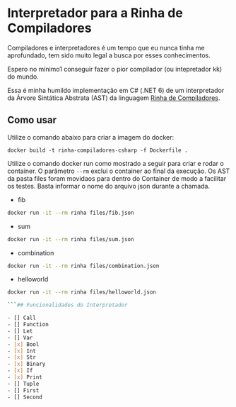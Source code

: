 # Interpretador para a Rinha de Compiladores

Compiladores e interpretadores é um tempo que eu nunca tinha me aprofundado, tem sido muito legal a busca por esses conhecimentos.

Espero no mínimo1 conseguir fazer o pior compilador (ou intepretador kk) do mundo.

Essa é minha humildo implementação em C# (.NET 6) de um interpretador da Árvore Sintática Abstrata (AST) da linguagem [Rinha de Compiladores](https://github.com/aripiprazole/rinha-de-compiler/).


## Como usar

Utilize o comando abaixo para criar a imagem do docker:

```docker build -t rinha-compiladores-csharp -f Dockerfile .```

Utilize o comando docker run como mostrado a seguir para criar e rodar o container. O parâmetro ```--rm``` exclui o container ao final da execução. Os AST da pasta files foram movidaos para dentro do Container de modo a facilitar os testes. Basta informar o nome do arquivo json durante a chamada.

- fib
```bash
docker run -it --rm rinha files/fib.json
```

- sum
```bash
docker run -it --rm rinha files/sum.json
```

- combination
```bash
docker run -it --rm rinha files/combination.json
```

- helloworld
```bash
docker run -it --rm rinha files/helloworld.json

```## Funcionalidades do Interpretador

- [] Call
- [] Function
- [] Let
- [] Var
- [x] Bool
- [x] Int
- [x] Str
- [x] Binary
- [x] If
- [x] Print
- [] Tuple
- [] First
- [] Second
